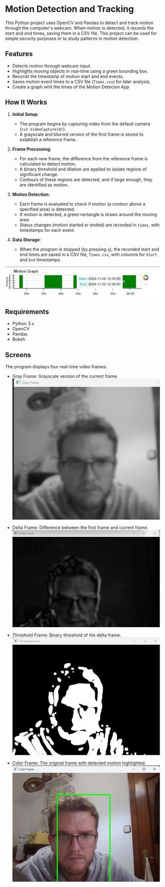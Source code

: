 # Motion Detection and Tracking

This Python project uses OpenCV and Pandas to detect and track motion through the computer's webcam. When motion is detected, it records the start and end times, saving them in a CSV file. This project can be used for simple security purposes or to study patterns in motion detection.

## Features
- Detects motion through webcam input.
- Highlights moving objects in real-time using a green bounding box.
- Records the timestamp of motion start and end events.
- Saves motion event times to a CSV file (`Times.csv`) for later analysis.
- Create a graph whit the times of the Motion Detecion App

## How It Works
1. **Initial Setup**: 
   - The program begins by capturing video from the default camera (`cv2.VideoCapture(0)`).
   - A grayscale and blurred version of the first frame is stored to establish a reference frame.

2. **Frame Processing**:
   - For each new frame, the difference from the reference frame is calculated to detect motion.
   - A binary threshold and dilation are applied to isolate regions of significant change.
   - Contours of these regions are detected, and if large enough, they are identified as motion.

3. **Motion Detection**:
   - Each frame is evaluated to check if motion (a contour above a specified area) is detected.
   - If motion is detected, a green rectangle is drawn around the moving area.
   - Status changes (motion started or ended) are recorded in `times`, with timestamps for each event.

4. **Data Storage**:
   - When the program is stopped (by pressing `q`), the recorded start and end times are saved in a CSV file, `Times.csv`, with columns for `Start` and `End` timestamps.

![Motion Graph](Screenshots/Motion_Graph.png)
## Requirements
- Python 3.x
- OpenCV
- Pandas
- Bokeh

## Screens
The program displays four real-time video frames:

- Gray Frame: Grayscale version of the current frame.
  ![Gray Frame](Screenshots/Gray_frame.png)
  
- Delta Frame: Difference between the first frame and current frame.
  ![Delta Frame](Screenshots/Delta_Frame.png)
  
- Threshold Frame: Binary threshold of the delta frame.
  ![Threshold Frame](Screenshots/threshold_frame.png)
  
- Color Frame: The original frame with detected motion highlighted.
  ![Color Frame](Screenshots/Color_Frame.png)
